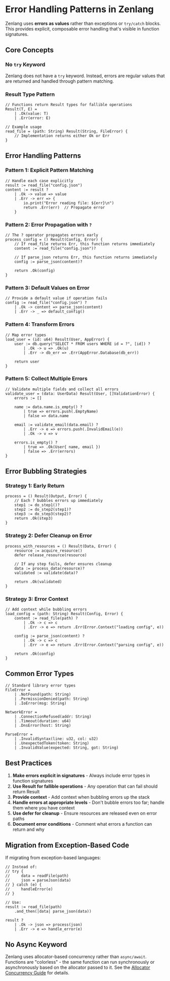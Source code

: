 # Error Handling Patterns in Zenlang

Zenlang uses **errors as values** rather than exceptions or `try/catch` blocks. This provides explicit, composable error handling that's visible in function signatures.

## Core Concepts

### No `try` Keyword
Zenlang does not have a `try` keyword. Instead, errors are regular values that are returned and handled through pattern matching.

### Result Type Pattern
```zen
// Functions return Result types for fallible operations
Result(T, E) = 
    | .Ok(value: T)
    | .Err(error: E)

// Example usage
read_file = (path: String) Result(String, FileError) {
    // Implementation returns either Ok or Err
}
```

## Error Handling Patterns

### Pattern 1: Explicit Pattern Matching
```zen
// Handle each case explicitly
result := read_file("config.json")
content := result ?
    | .Ok -> value => value
    | .Err -> err => {
        io.print("Error reading file: ${err}\n")
        return .Err(err)  // Propagate error
    }
```

### Pattern 2: Error Propagation with `?`
```zen
// The ? operator propagates errors early
process_config = () Result(Config, Error) {
    // If read_file returns Err, this function returns immediately
    content := read_file("config.json")?
    
    // If parse_json returns Err, this function returns immediately  
    config := parse_json(content)?
    
    return .Ok(config)
}
```

### Pattern 3: Default Values on Error
```zen
// Provide a default value if operation fails
config := read_file("config.json") ?
    | .Ok -> content => parse_json(content)
    | .Err -> _ => default_config()
```

### Pattern 4: Transform Errors
```zen
// Map error types
load_user = (id: u64) Result(User, AppError) {
    user := db.query("SELECT * FROM users WHERE id = ?", [id]) ?
        | .Ok -> u => .Ok(u)
        | .Err -> db_err => .Err(AppError.Database(db_err))
    
    return user
}
```

### Pattern 5: Collect Multiple Errors
```zen
// Validate multiple fields and collect all errors
validate_user = (data: UserData) Result(User, []ValidationError) {
    errors := []
    
    name := data.name.is_empty() ?
        | true => errors.push(.EmptyName)
        | false => data.name
    
    email := validate_email(data.email) ?
        | .Err -> e => errors.push(.InvalidEmail(e))
        | .Ok -> v => v
    
    errors.is_empty() ?
        | true => .Ok(User{ name, email })
        | false => .Err(errors)
}
```

## Error Bubbling Strategies

### Strategy 1: Early Return
```zen
process = () Result(Output, Error) {
    // Each ? bubbles errors up immediately
    step1 := do_step1()?
    step2 := do_step2(step1)?
    step3 := do_step3(step2)?
    return .Ok(step3)
}
```

### Strategy 2: Defer Cleanup on Error
```zen
process_with_resources = () Result(Data, Error) {
    resource := acquire_resource()
    defer release_resource(resource)
    
    // If any step fails, defer ensures cleanup
    data := process_data(resource)?
    validated := validate(data)?
    
    return .Ok(validated)
}
```

### Strategy 3: Error Context
```zen
// Add context while bubbling errors
load_config = (path: String) Result(Config, Error) {
    content := read_file(path) ?
        | .Ok -> c => c
        | .Err -> e => return .Err(Error.Context("loading config", e))
    
    config := parse_json(content) ?
        | .Ok -> c => c
        | .Err -> e => return .Err(Error.Context("parsing config", e))
    
    return .Ok(config)
}
```

## Common Error Types

```zen
// Standard library error types
FileError = 
    | .NotFound(path: String)
    | .PermissionDenied(path: String)
    | .IoError(msg: String)

NetworkError =
    | .ConnectionRefused(addr: String)
    | .Timeout(duration: u64)
    | .DnsError(host: String)

ParseError =
    | .InvalidSyntax(line: u32, col: u32)
    | .UnexpectedToken(token: String)
    | .InvalidValue(expected: String, got: String)
```

## Best Practices

1. **Make errors explicit in signatures** - Always include error types in function signatures
2. **Use Result for fallible operations** - Any operation that can fail should return Result
3. **Provide context** - Add context when bubbling errors up the stack
4. **Handle errors at appropriate levels** - Don't bubble errors too far; handle them where you have context
5. **Use defer for cleanup** - Ensure resources are released even on error paths
6. **Document error conditions** - Comment what errors a function can return and why

## Migration from Exception-Based Code

If migrating from exception-based languages:

```zen
// Instead of:
// try {
//     data = readFile(path)
//     json = parseJson(data)
// } catch (e) {
//     handleError(e)
// }

// Use:
result := read_file(path)
    .and_then(|data| parse_json(data))
    
result ?
    | .Ok -> json => process(json)
    | .Err -> e => handle_error(e)
```

## No Async Keyword

Zenlang uses allocator-based concurrency rather than `async/await`. Functions are "colorless" - the same function can run synchronously or asynchronously based on the allocator passed to it. See the [Allocator Concurrency Guide](./zen-allocator-concurrent.md) for details.